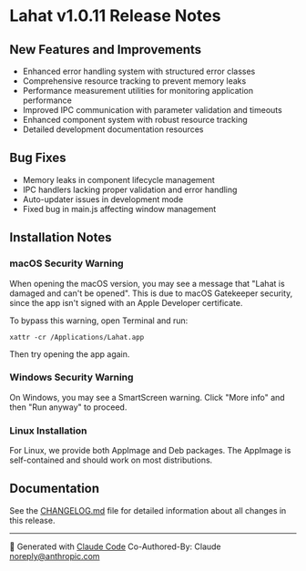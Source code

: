 # Lahat v1.0.11 Release Notes

## New Features and Improvements

- Enhanced error handling system with structured error classes
- Comprehensive resource tracking to prevent memory leaks
- Performance measurement utilities for monitoring application performance
- Improved IPC communication with parameter validation and timeouts
- Enhanced component system with robust resource tracking
- Detailed development documentation resources

## Bug Fixes

- Memory leaks in component lifecycle management
- IPC handlers lacking proper validation and error handling
- Auto-updater issues in development mode
- Fixed bug in main.js affecting window management

## Installation Notes

### macOS Security Warning

When opening the macOS version, you may see a message that "Lahat is damaged and can't be opened". This is due to macOS Gatekeeper security, since the app isn't signed with an Apple Developer certificate.

To bypass this warning, open Terminal and run:

```
xattr -cr /Applications/Lahat.app
```

Then try opening the app again.

### Windows Security Warning

On Windows, you may see a SmartScreen warning. Click "More info" and then "Run anyway" to proceed.

### Linux Installation

For Linux, we provide both AppImage and Deb packages. The AppImage is self-contained and should work on most distributions.

## Documentation

See the [CHANGELOG.md](https://github.com/NerdNest-Engineering/lahat/blob/main/CHANGELOG.md) file for detailed information about all changes in this release.

---

🤖 Generated with [Claude Code](https://claude.ai/code)
Co-Authored-By: Claude <noreply@anthropic.com>